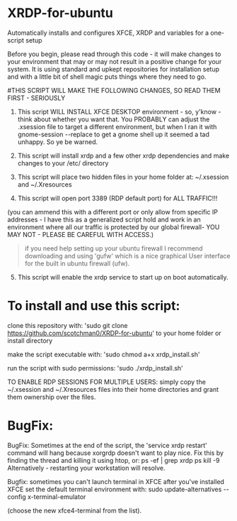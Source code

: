 # XRDP-for-ubuntu
Automatically installs and configures XFCE, XRDP and variables for a one-script setup

Before you begin, please read through this code - it will make changes to your environment that may or may not result in a positive change for your system. It is using standard and upkept repositories for installation setup and with a little bit of shell magic puts things where they need to go. 

#THIS SCRIPT WILL MAKE THE FOLLOWING CHANGES, SO READ THEM FIRST - SERIOUSLY
1. This script WILL INSTALL XFCE DESKTOP environment - so, y'know - think about whether you want that.
You PROBABLY can adjust the .xsession file to target a different environment, but when I ran it with gnome-session --replace to get a gnome shell up it seemed a tad unhappy. So ye be warned.

2. This script will install xrdp and a few other xrdp dependencies and make changes to your /etc/ directory
3. This script will place two hidden files in your home folder at: ~/.xsession and ~/.Xresources
4. This script will open port 3389 (RDP default port) for ALL TRAFFIC!!!

(you can ammend this with a different port or only allow from specific IP addresses - I have this as a generalized script hold and work in an environment where all our traffic is protected by our global firewall- YOU MAY NOT - PLEASE BE CAREFUL WITH ACCESS.)

 > if you need help setting up your ubuntu firewall I recommend downloading and using 'gufw' which is a nice graphical User interface for the built in ubuntu firewall (ufw). 
 5. This script will enable the xrdp service to start up on boot automatically.

# To install and use this script:

clone this repository with: 
'sudo git clone https://github.com/scotchman0/XRDP-for-ubuntu' to your home folder or install directory

make the script executable with: 'sudo chmod a+x xrdp_install.sh'

run the script with sudo permissions: 'sudo ./xrdp_install.sh'


TO ENABLE RDP SESSIONS FOR MULTIPLE USERS:
simply copy the ~/.xsession and ~/.Xresources files into their home directories and grant them ownership over the files.

# BugFix:

BugFix: Sometimes at the end of the script, the 'service xrdp restart' command will hang because xorgrdp doesn't want to play nice. Fix this by finding the thread and killing it using htop, or:
ps -ef | grep xrdp
ps kill -9 <PID>
Alternatively - restarting your workstation will resolve.

Bugfix: sometimes you can't launch terminal in XFCE after you've installed XFCE
set the default terminal environment with:
sudo update-alternatives --config x-terminal-emulator

(choose the new xfce4-terminal from the list).

